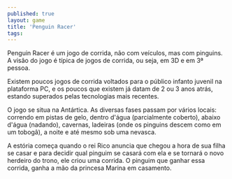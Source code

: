 ```yaml
---
published: true
layout: game
title: 'Penguin Racer'
tags: 
---
```

Penguin Racer &eacute; um jogo de corrida, n&atilde;o com ve&iacute;culos, mas com pinguins. A vis&atilde;o do jogo &eacute; t&iacute;pica de jogos de corrida, ou seja, em 3D e em 3&ordf; pessoa.

Existem poucos jogos de corrida voltados para o p&uacute;blico infanto juvenil na plataforma PC, e os poucos que existem j&aacute; datam de 2 ou 3 anos atr&aacute;s, estando superados pelas tecnologias mais recentes.




O jogo se situa na Ant&aacute;rtica. As diversas fases passam por v&aacute;rios locais: correndo em pistas de gelo, dentro d'&aacute;gua (parcialmente coberto), abaixo d'&aacute;gua (nadando), cavernas, ladeiras (onde os pinguins descem como em um tobog&acirc;), a noite e at&eacute; mesmo sob uma nevasca.




A est&oacute;ria come&ccedil;a quando o rei Rico anuncia que chegou a hora de sua filha se casar e para decidir qual pinguim se casar&aacute; com ela e se tornar&aacute; o novo herdeiro do trono, ele criou uma corrida. O pinguim que ganhar essa corrida, ganha a m&atilde;o da princesa Marina em casamento.


